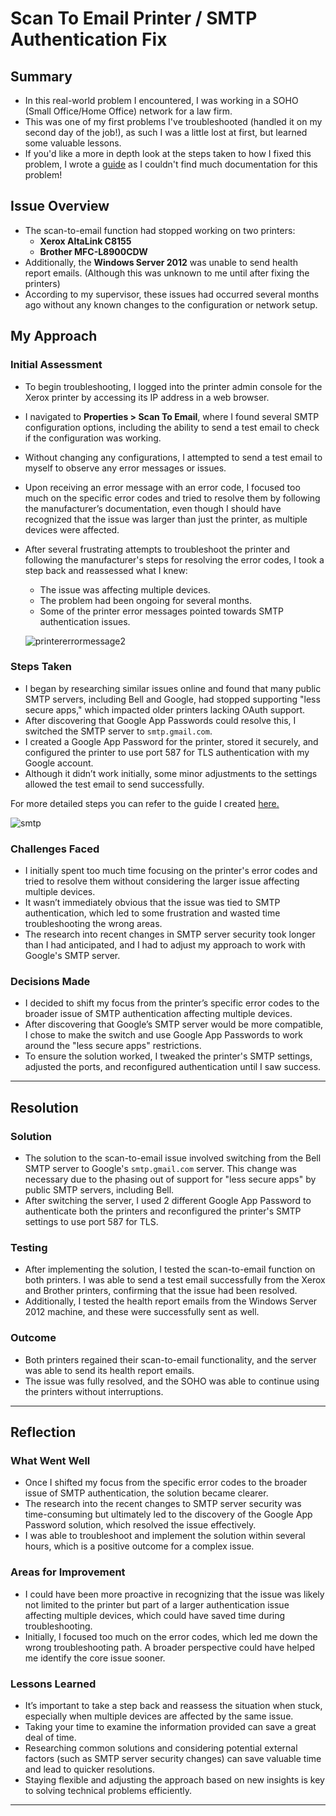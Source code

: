 # Scan To Email Printer / SMTP Authentication Fix
## Summary
- In this real-world problem I encountered, I was working in a SOHO (Small Office/Home Office) network for a law firm.
- This was one of my first problems I've troubleshooted (handled it on my second day of the job!), as such I was a little lost at first, but learned some valuable lessons.
- If you'd like a more in depth look at the steps taken to how I fixed this problem, I wrote a [guide](https://docs.google.com/document/d/e/2PACX-1vSwEgmaSTG0ZnqFp8BNE_Y-vO3FpDXdbM8p3SWTnTgnNSdTcl69RgLNMOOVktDZgG6pUZIX9z76v64f/pub) as I couldn't find much documentation for this problem!
## Issue Overview
- The scan-to-email function had stopped working on two printers:  
  - **Xerox AltaLink C8155**  
  - **Brother MFC-L8900CDW**  
- Additionally, the **Windows Server 2012** was unable to send health report emails. (Although this was unknown to me until after fixing the printers)
- According to my supervisor, these issues had occurred several months ago without any known changes to the configuration or network setup.

## My Approach

### Initial Assessment
- To begin troubleshooting, I logged into the printer admin console for the Xerox printer by accessing its IP address in a web browser.
- I navigated to **Properties > Scan To Email**, where I found several SMTP configuration options, including the ability to send a test email to check if the configuration was working.
- Without changing any configurations, I attempted to send a test email to myself to observe any error messages or issues.
- Upon receiving an error message with an error code, I focused too much on the specific error codes and tried to resolve them by following the manufacturer’s documentation, even though I should have recognized that the issue was larger than just the printer, as multiple devices were affected.
- After several frustrating attempts to troubleshoot the printer and following the manufacturer's steps for resolving the error codes, I took a step back and reassessed what I knew:
  - The issue was affecting multiple devices.
  - The problem had been ongoing for several months.
  - Some of the printer error messages pointed towards SMTP authentication issues.
  
  ![printererrormessage2](https://github.com/user-attachments/assets/2454e067-f726-4b60-a11d-f013e266c1b4)


### Steps Taken
- I began by researching similar issues online and found that many public SMTP servers, including Bell and Google, had stopped supporting "less secure apps," which impacted older printers lacking OAuth support.
- After discovering that Google App Passwords could resolve this, I switched the SMTP server to `smtp.gmail.com`.
- I created a Google App Password for the printer, stored it securely, and configured the printer to use port 587 for TLS authentication with my Google account.
- Although it didn’t work initially, some minor adjustments to the settings allowed the test email to send successfully.

For more detailed steps you can refer to the guide I created [here.](https://docs.google.com/document/d/e/2PACX-1vSwEgmaSTG0ZnqFp8BNE_Y-vO3FpDXdbM8p3SWTnTgnNSdTcl69RgLNMOOVktDZgG6pUZIX9z76v64f/pub)
  
![smtp](https://github.com/user-attachments/assets/b28cfd28-a414-4c7d-b2ac-a8f3f225ef99)

### Challenges Faced
- I initially spent too much time focusing on the printer's error codes and tried to resolve them without considering the larger issue affecting multiple devices.
- It wasn’t immediately obvious that the issue was tied to SMTP authentication, which led to some frustration and wasted time troubleshooting the wrong areas.
- The research into recent changes in SMTP server security took longer than I had anticipated, and I had to adjust my approach to work with Google's SMTP server.

### Decisions Made
- I decided to shift my focus from the printer’s specific error codes to the broader issue of SMTP authentication affecting multiple devices.
- After discovering that Google’s SMTP server would be more compatible, I chose to make the switch and use Google App Passwords to work around the "less secure apps" restrictions.
- To ensure the solution worked, I tweaked the printer's SMTP settings, adjusted the ports, and reconfigured authentication until I saw success.



---

## Resolution
### Solution
- The solution to the scan-to-email issue involved switching from the Bell SMTP server to Google's `smtp.gmail.com` server. This change was necessary due to the phasing out of support for "less secure apps" by public SMTP servers, including Bell.
- After switching the server, I used 2 different Google App Password to authenticate both the printers and reconfigured the printer's SMTP settings to use port 587 for TLS.
  
### Testing
- After implementing the solution, I tested the scan-to-email function on both printers. I was able to send a test email successfully from the Xerox and Brother printers, confirming that the issue had been resolved.
- Additionally, I tested the health report emails from the Windows Server 2012 machine, and these were successfully sent as well.
  
### Outcome
- Both printers regained their scan-to-email functionality, and the server was able to send its health report emails.
- The issue was fully resolved, and the SOHO was able to continue using the printers without interruptions.

---

## Reflection
### What Went Well
- Once I shifted my focus from the specific error codes to the broader issue of SMTP authentication, the solution became clearer.
- The research into the recent changes to SMTP server security was time-consuming but ultimately led to the discovery of the Google App Password solution, which resolved the issue effectively.
- I was able to troubleshoot and implement the solution within several hours, which is a positive outcome for a complex issue.

### Areas for Improvement
- I could have been more proactive in recognizing that the issue was likely not limited to the printer but part of a larger authentication issue affecting multiple devices, which could have saved time during troubleshooting.
- Initially, I focused too much on the error codes, which led me down the wrong troubleshooting path. A broader perspective could have helped me identify the core issue sooner.

### Lessons Learned
- It’s important to take a step back and reassess the situation when stuck, especially when multiple devices are affected by the same issue.
- Taking your time to examine the information provided can save a great deal of time.
- Researching common solutions and considering potential external factors (such as SMTP server security changes) can save valuable time and lead to quicker resolutions.
- Staying flexible and adjusting the approach based on new insights is key to solving technical problems efficiently.

---

